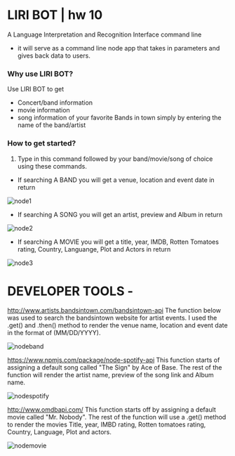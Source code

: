 # LIRI BOT |  hw 10
A Language Interpretation and Recognition Interface command line
- it will serve as a command line node app that takes in parameters and gives back data to users.


 ### Why use LIRI BOT? ###
 Use LIRI BOT to get 
 * Concert/band information
 * movie information
 * song information
 of your favorite Bands in town simply by entering the name of the band/artist
 
 
 
 
 
 
 
 ### How to get started? ###
 1. Type in this command followed by your band/movie/song of choice using these commands.
 * If searching A BAND you will get a venue, location and event date in return
 
 
 
 
 
  ![node1](https://user-images.githubusercontent.com/47580937/57410184-c5027980-71af-11e9-832a-ed69f27923be.jpeg)
  
  




 
 * If searching A SONG you will get an artist, preview and Album in return
 
 
 
 
 
 
 
 
  ![node2](https://user-images.githubusercontent.com/47580937/57411263-a651b200-71b2-11e9-8ffb-b93df915fbbe.jpeg)
 
 
 
 
 
 
 
 
 * If searching A MOVIE you will get a title, year, IMDB, Rotten Tomatoes rating, Country, Languange, Plot and Actors in    return
 
 
 
 
 
 
 
 
 
 ![node3](https://user-images.githubusercontent.com/47580937/57411376-03e5fe80-71b3-11e9-8ea1-c88a4840ec6e.jpeg)

 
 
 




# DEVELOPER TOOLS - 


http://www.artists.bandsintown.com/bandsintown-api
The function below was used to search the bandsintown website for artist events.
I used the .get() and .then() method to render the venue name, location and event date in the format of (MM/DD/YYYY).









![nodeband](https://user-images.githubusercontent.com/47580937/57489030-7ff74980-727a-11e9-8518-5e50e4f16596.jpeg)











https://www.npmjs.com/package/node-spotify-api
This function starts of assigning a default song called "The Sign" by Ace of Base.
The rest of the function will render the artist name, preview of the song link and Album name.











![nodespotify](https://user-images.githubusercontent.com/47580937/57489070-97cecd80-727a-11e9-8983-c2a560a870c4.jpeg)











http://www.omdbapi.com/
This function starts off by assigning a default movie called "Mr. Nobody".
The rest of the function will use a .get() method to render the movies Title, year, IMBD rating, Rotten tomatoes rating, Country, Language, Plot and actors. 











![nodemovie](https://user-images.githubusercontent.com/47580937/57489314-4115c380-727b-11e9-96ab-e318450d622d.jpeg)
 





